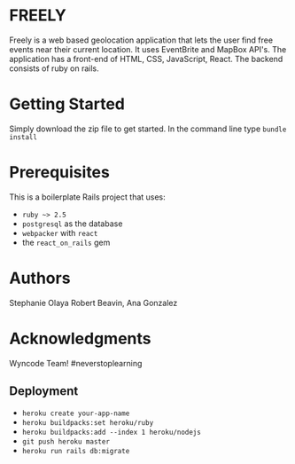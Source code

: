 # FREELY
Freely is a web based geolocation application that lets the user find free events near their current location. It uses EventBrite and MapBox API's. The application has a front-end of HTML, CSS, JavaScript, React. The backend consists of ruby on rails.

# Getting Started
Simply download the zip file to get started. In the command line type 
`bundle install` 


# Prerequisites

This is a boilerplate Rails project that uses:

* `ruby ~> 2.5`
* `postgresql` as the database
* `webpacker` with `react`
* the `react_on_rails` gem

# Authors
Stephanie Olaya 
Robert Beavin, 
Ana Gonzalez

# Acknowledgments
Wyncode Team! 
#neverstoplearning


## Deployment

* `heroku create your-app-name`
* `heroku buildpacks:set heroku/ruby`
* `heroku buildpacks:add --index 1 heroku/nodejs`
* `git push heroku master`
* `heroku run rails db:migrate`
